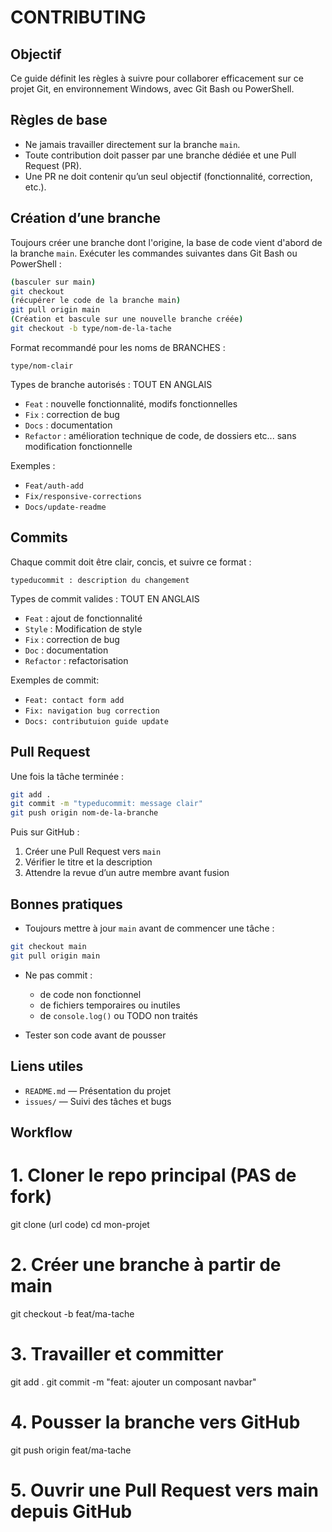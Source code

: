 # CONTRIBUTING

## Objectif

Ce guide définit les règles à suivre pour collaborer efficacement sur ce projet Git, en environnement Windows, avec Git Bash ou PowerShell.

## Règles de base

- Ne jamais travailler directement sur la branche `main`.
- Toute contribution doit passer par une branche dédiée et une Pull Request (PR).
- Une PR ne doit contenir qu’un seul objectif (fonctionnalité, correction, etc.).

## Création d’une branche

Toujours créer une branche dont l'origine, la base de code vient d'abord de la branche `main`. Exécuter les commandes suivantes dans Git Bash ou PowerShell :

```bash
(basculer sur main)
git checkout 
(récupérer le code de la branche main)
git pull origin main
(Création et bascule sur une nouvelle branche créée)
git checkout -b type/nom-de-la-tache
```
Format recommandé pour les noms de BRANCHES :

```
type/nom-clair
```

Types de branche autorisés :
TOUT EN ANGLAIS
- `Feat` : nouvelle fonctionnalité, modifs fonctionnelles
- `Fix` : correction de bug
- `Docs` : documentation
- `Refactor` : amélioration technique de code, de dossiers etc... sans modification fonctionnelle

Exemples :
- `Feat/auth-add`
- `Fix/responsive-corrections`
- `Docs/update-readme`

## Commits

Chaque commit doit être clair, concis, et suivre ce format :

```
typeducommit : description du changement
```

Types de commit valides :
TOUT EN ANGLAIS

- `Feat` : ajout de fonctionnalité
- `Style` : Modification de style
- `Fix` : correction de bug
- `Doc` : documentation
- `Refactor` : refactorisation


Exemples de commit:

- `Feat: contact form add`
- `Fix: navigation bug correction`
- `Docs: contributuion guide update`



## Pull Request

Une fois la tâche terminée :

```bash
git add .
git commit -m "typeducommit: message clair"
git push origin nom-de-la-branche
```

Puis sur GitHub :

1. Créer une Pull Request vers `main`
2. Vérifier le titre et la description
3. Attendre la revue d’un autre membre avant fusion



## Bonnes pratiques

- Toujours mettre à jour `main` avant de commencer une tâche :

```bash
git checkout main
git pull origin main
```

- Ne pas commit :
  - de code non fonctionnel
  - de fichiers temporaires ou inutiles
  - de `console.log()` ou TODO non traités

- Tester son code avant de pousser

## Liens utiles

- `README.md` — Présentation du projet
- `issues/` — Suivi des tâches et bugs


## Workflow
# 1. Cloner le repo principal (PAS de fork)
git clone (url code)
cd mon-projet

# 2. Créer une branche à partir de main
git checkout -b feat/ma-tache

# 3. Travailler et committer
git add .
git commit -m "feat: ajouter un composant navbar"

# 4. Pousser la branche vers GitHub
git push origin feat/ma-tache

# 5. Ouvrir une Pull Request vers main depuis GitHub